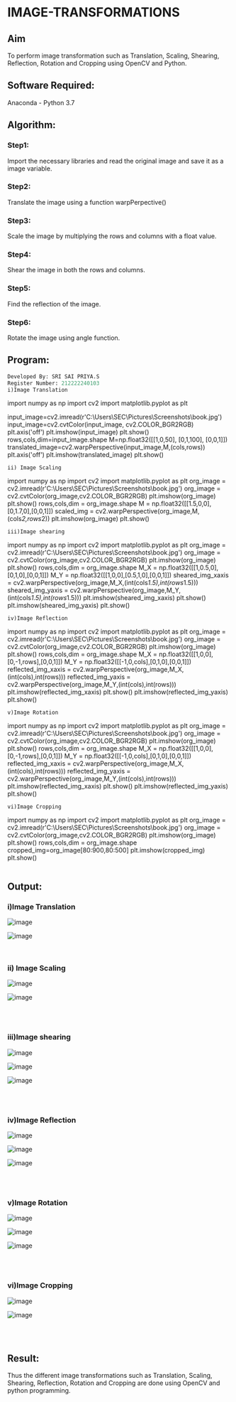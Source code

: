 # IMAGE-TRANSFORMATIONS


## Aim
To perform image transformation such as Translation, Scaling, Shearing, Reflection, Rotation and Cropping using OpenCV and Python.

## Software Required:
Anaconda - Python 3.7

## Algorithm:
### Step1:
Import the necessary libraries and read the original image and save it as a image variable.
<br>

### Step2:
Translate the image using a function warpPerpective()
<br>

### Step3:
Scale the image by multiplying the rows and columns with a float value.
<br>

### Step4:
Shear the image in both the rows and columns.
<br>

### Step5:
Find the reflection of the image.
<br>

### Step6:
Rotate the image using angle function.
<br>

## Program:
```python
Developed By: SRI SAI PRIYA.S
Register Number: 212222240103
i)Image Translation
```
import numpy as np
import cv2
import matplotlib.pyplot as plt

input_image=cv2.imread(r'C:\Users\SEC\Pictures\Screenshots\book.jpg')
input_image=cv2.cvtColor(input_image, cv2.COLOR_BGR2RGB)
plt.axis('off')
plt.imshow(input_image)
plt.show()
rows,cols,dim=input_image.shape
M=np.float32([[1,0,50],  [0,1,100],  [0,0,1]])
translated_image=cv2.warpPerspective(input_image,M,(cols,rows))
plt.axis('off')
plt.imshow(translated_image)
plt.show()
```
ii) Image Scaling
```
import numpy as np
import cv2
import matplotlib.pyplot as plt
org_image = cv2.imread(r'C:\Users\SEC\Pictures\Screenshots\book.jpg')
org_image = cv2.cvtColor(org_image,cv2.COLOR_BGR2RGB)
plt.imshow(org_image)
plt.show()
rows,cols,dim = org_image.shape
M = np.float32([[1.5,0,0],[0,1.7,0],[0,0,1]])
scaled_img = cv2.warpPerspective(org_image,M,(cols*2,rows*2))
plt.imshow(org_image)
plt.show()
```
iii)Image shearing
```
import numpy as np
import cv2
import matplotlib.pyplot as plt
org_image = cv2.imread(r'C:\Users\SEC\Pictures\Screenshots\book.jpg')
org_image = cv2.cvtColor(org_image,cv2.COLOR_BGR2RGB)
plt.imshow(org_image)
plt.show()
rows,cols,dim = org_image.shape
M_X = np.float32([[1,0.5,0],[0,1,0],[0,0,1]])
M_Y = np.float32([[1,0,0],[0.5,1,0],[0,0,1]])
sheared_img_xaxis = cv2.warpPerspective(org_image,M_X,(int(cols*1.5),int(rows*1.5)))
sheared_img_yaxis = cv2.warpPerspective(org_image,M_Y,(int(cols*1.5),int(rows*1.5)))
plt.imshow(sheared_img_xaxis)
plt.show()
plt.imshow(sheared_img_yaxis)
plt.show()
```
iv)Image Reflection
```
import numpy as np
import cv2
import matplotlib.pyplot as plt
org_image = cv2.imread(r'C:\Users\SEC\Pictures\Screenshots\book.jpg')
org_image = cv2.cvtColor(org_image,cv2.COLOR_BGR2RGB)
plt.imshow(org_image)
plt.show()
rows,cols,dim = org_image.shape
M_X = np.float32([[1,0,0],[0,-1,rows],[0,0,1]])
M_Y = np.float32([[-1,0,cols],[0,1,0],[0,0,1]])
reflected_img_xaxis = cv2.warpPerspective(org_image,M_X,(int(cols),int(rows)))
reflected_img_yaxis = cv2.warpPerspective(org_image,M_Y,(int(cols),int(rows)))
plt.imshow(reflected_img_xaxis)
plt.show()
plt.imshow(reflected_img_yaxis)
plt.show()
```
v)Image Rotation
```
import numpy as np
import cv2
import matplotlib.pyplot as plt
org_image = cv2.imread(r'C:\Users\SEC\Pictures\Screenshots\book.jpg')
org_image = cv2.cvtColor(org_image,cv2.COLOR_BGR2RGB)
plt.imshow(org_image)
plt.show()
rows,cols,dim = org_image.shape
M_X = np.float32([[1,0,0],[0,-1,rows],[0,0,1]])
M_Y = np.float32([[-1,0,cols],[0,1,0],[0,0,1]])
reflected_img_xaxis = cv2.warpPerspective(org_image,M_X,(int(cols),int(rows)))
reflected_img_yaxis = cv2.warpPerspective(org_image,M_Y,(int(cols),int(rows)))
plt.imshow(reflected_img_xaxis)
plt.show()
plt.imshow(reflected_img_yaxis)
plt.show()
```
vi)Image Cropping
```
import numpy as np
import cv2
import matplotlib.pyplot as plt
org_image = cv2.imread(r'C:\Users\SEC\Pictures\Screenshots\book.jpg')
org_image = cv2.cvtColor(org_image,cv2.COLOR_BGR2RGB)
plt.imshow(org_image)
plt.show()
rows,cols,dim = org_image.shape
cropped_img=org_image[80:900,80:500]
plt.imshow(cropped_img)
plt.show()
```
```
## Output:
### i)Image Translation

![image](https://github.com/SriSaiPriyaSenthilvel/IMAGE-TRANSFORMATIONS/assets/119475702/2b69d98d-6393-4796-821d-72138b2ef4b8)

![image](https://github.com/SriSaiPriyaSenthilvel/IMAGE-TRANSFORMATIONS/assets/119475702/5d2d6f3d-39c3-4c31-adba-6d65504ecf89)

<br>

### ii) Image Scaling

![image](https://github.com/SriSaiPriyaSenthilvel/IMAGE-TRANSFORMATIONS/assets/119475702/e48502db-7b50-45aa-9ec3-3653a6623c46)

![image](https://github.com/SriSaiPriyaSenthilvel/IMAGE-TRANSFORMATIONS/assets/119475702/73c50eca-59ae-4218-8f71-70a63c26495a)

<br>
<br>


### iii)Image shearing

![image](https://github.com/SriSaiPriyaSenthilvel/IMAGE-TRANSFORMATIONS/assets/119475702/54da38bb-b6e6-4149-92e1-64572eafe5b9)

![image](https://github.com/SriSaiPriyaSenthilvel/IMAGE-TRANSFORMATIONS/assets/119475702/a779967c-69a6-406e-9728-6dd752bc7cb2)

![image](https://github.com/SriSaiPriyaSenthilvel/IMAGE-TRANSFORMATIONS/assets/119475702/3ef40b24-e80b-400e-abae-758c97853375)

<br>
<br>


### iv)Image Reflection

![image](https://github.com/SriSaiPriyaSenthilvel/IMAGE-TRANSFORMATIONS/assets/119475702/b2e1405d-6f81-4f53-ae8d-a9782f7d9db4)

![image](https://github.com/SriSaiPriyaSenthilvel/IMAGE-TRANSFORMATIONS/assets/119475702/b29d1f42-2a3f-44d2-a44b-0f740ebb63dc)

![image](https://github.com/SriSaiPriyaSenthilvel/IMAGE-TRANSFORMATIONS/assets/119475702/6a127e31-282e-4a7d-9478-17d45e67fdde)

<br>
<br>



### v)Image Rotation

![image](https://github.com/SriSaiPriyaSenthilvel/IMAGE-TRANSFORMATIONS/assets/119475702/c0c77fec-d8ec-4b49-917f-62282dbb9732)

![image](https://github.com/SriSaiPriyaSenthilvel/IMAGE-TRANSFORMATIONS/assets/119475702/1ff3113a-d702-4de5-9464-87a584608940)

![image](https://github.com/SriSaiPriyaSenthilvel/IMAGE-TRANSFORMATIONS/assets/119475702/539c906b-180c-44a5-8fe6-292a41abef5f)

<br>
<br>



### vi)Image Cropping

![image](https://github.com/SriSaiPriyaSenthilvel/IMAGE-TRANSFORMATIONS/assets/119475702/35e50943-e0b9-4870-a74f-68852d252d28)

![image](https://github.com/SriSaiPriyaSenthilvel/IMAGE-TRANSFORMATIONS/assets/119475702/8545f58e-d431-4438-8201-8095ccf085ec)

<br>
<br>

## Result: 

Thus the different image transformations such as Translation, Scaling, Shearing, Reflection, Rotation and Cropping are done using OpenCV and python programming.
